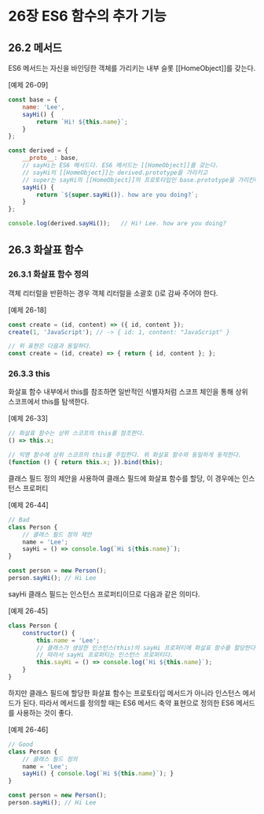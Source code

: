 # 26장 ES6 함수의 추가 기능

## 26.2 메서드

ES6 메서드는 자신을 바인딩한 객체를 가리키는 내부 슬롯 [[HomeObject]]를 갖는다.

[예제 26-09]

``` javascript
const base = {
    name: 'Lee',
    sayHi() {
        return `Hi! ${this.name}`;
    }
};

const derived = {
    __proto__: base,
    // sayHi는 ES6 메서드다. ES6 메서드는 [[HomeObject]]를 갖는다.
    // sayHi의 [[HomeObject]]는 derived.prototype을 가리키고
    // super는 sayHi의 [[HomeObject]]의 프로토타입인 base.prototype을 가리킨다
    sayHi() {
        return `${super.sayHi()}. how are you doing?`;
    }
};

console.log(derived.sayHi());   // Hi! Lee. how are you doing?
```

## 26.3 화살표 함수

### 26.3.1 화살표 함수 정의

객체 리터럴을 반환하는 경우 객체 리터럴을 소괄호 ()로 감싸 주어야 한다.

[예제 26-18]

``` javascript
const create = (id, content) => ({ id, content });
create(1, 'JavaScript'); // -> { id: 1, content: "JavaScript" }

// 위 표현은 다음과 동일하다.
const create = (id, create) => { return { id, content }; };
```

### 26.3.3 this

화살표 함수 내부에서 this를 참조하면 일반적인 식별자처럼 스코프 체인을 통해 상위 스코프에서 this를 탐색한다.

[예제 26-33]

``` javascript
// 화살표 함수는 상위 스코프의 this를 참조한다.
() => this.x;

// 익명 함수에 상위 스코프의 this를 주입한다. 위 화살표 함수와 동일하게 동작한다.
(function () { return this.x; }).bind(this);
```

클래스 필드 정의 제안을 사용하여 클래스 필드에 화살표 함수를 할당, 이 경우에는 인스턴스 프로퍼티

[예제 26-44]

``` javascript
// Bad
class Person {
    // 클래스 필드 정의 제안
    name = 'Lee';
    sayHi = () => console.log(`Hi ${this.name}`);
}

const person = new Person();
person.sayHi(); // Hi Lee
```

sayHi 클래스 필드는 인스턴스 프로퍼티이므로 다음과 같은 의미다.

[예제 26-45]

``` javascript
class Person {
    constructor() {
        this.name = 'Lee';
        // 클래스가 생성한 인스턴스(this)의 sayHi 프로퍼티에 화살표 함수를 할당한다.
        // 따라서 sayHi 프로퍼티는 인스턴스 프로퍼티다.
        this.sayHi = () => console.log(`Hi ${this.name}`);
    }
}
```

하지만 클래스 필드에 할당한 화살표 함수는 프로토타입 메서드가 아니라 인스턴스 메서드가 된다. 따라서 메서드를 정의할 때는 ES6 메서드 축약 표현으로 정의한 ES6 메서드를 사용하는 것이 좋다.

[예제 26-46]

``` javascript
// Good
class Person {
    // 클래스 필드 정의
    name = 'Lee';
    sayHi() { console.log(`Hi ${this.name}`); }
}

const person = new Person();
person.sayHi(); // Hi Lee
```